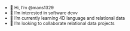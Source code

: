 - 👋 Hi, I’m @mans1329
- 👀 I’m interested in software devv
- 🌱 I’m currently learning 4D language and relational data
- 💞️ I’m looking to collaborate relational data projects


<!---
mans1329/mans1329 is a ✨ special ✨ repository because its `README.md` (this file) appears on your GitHub profile.
You can click the Preview link to take a look at your changes.
--->
